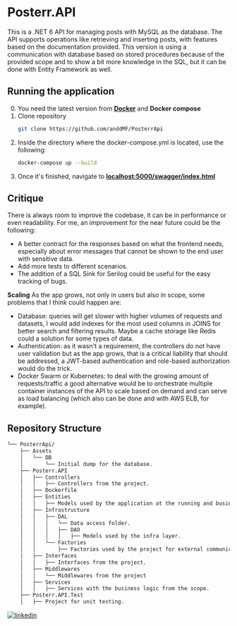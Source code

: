# Posterr.API

This is a .NET 6 API for managing posts with MySQL as the database. The API supports operations like retrieving and inserting posts, with features based on the documentation provided.
This version is using a communication with database based on stored procedures because of the provided scope and to show a bit more knowledge in the SQL, but it can be done with Entity Framework as well.
 
## Running the application
 0. You need the latest version from **[Docker](https://www.docker.com/products/docker-desktop/)** and **Docker compose**
 1. Clone repository 
    ```sh
    git clone https://github.com/anddMF/PosterrApi
    ```
 2. Inside the directory where the docker-compose.yml is located, use the following: 
    ```sh
    docker-compose up --build
    ```
 3. Once it's finished, navigate to **[localhost:5000/swagger/index.html](http://localhost:5000/swagger/index.html)**

## Critique
There is always room to improve the codebase, it can be in performance or even readability. For me, an improvement for the near future could be the following:
- A better contract for the responses based on what the frontend needs, especially about error messages that cannot be shown to the end user with sensitive data. 
- Add more tests to different scenarios.
- The addition of a SQL Sink for Serilog could be useful for the easy tracking of bugs.

**Scaling**
As the app grows, not only in users but also in scope, some problems that I think could happen are:

- Database: queries will get slower with higher volumes of requests and datasets, I would add indexes for the most used columns in JOINS for better search and filtering results. Maybe a cache storage like Redis could a solution for some types of data.
- Authentication: as it wasn't a requirement, the controllers do not have user validation but as the app grows, that is a critical liability that should be addressed, a JWT-based authentication and role-based authorization would do the trick.
- Docker Swarm or Kubernetes: to deal with the growing amount of requests/traffic a good alternative would be to orchestrate multiple container instances of the API to scale based on demand and can serve as load balancing (which also can be done and with AWS ELB, for example).

##  Repository Structure

```bash
└── PosterrApi/
    ├── Assets
    │   └── DB
    │       └── Initial dump for the database.
    ├── Posterr.API
    │   ├── Controllers
    │   │   ├── Controllers from the project.
    │   ├── Dockerfile
    │   ├── Entities
    │   │   ├── Models used by the application at the running and business layer.
    │   ├── Infrastructure
    │   │   ├── DAL
    │   │   │   └── Data access folder.
    │   │   │   ├── DAO
    │   │   │   │   ├── Models used by the infra layer.
    │   │   └── Factories
    │   │       ├── Factories used by the project for external communications.
    │   ├── Interfaces
    │   │   ├── Interfaces from the project.
    │   ├── Middlewares
    │   │   └── Middlewares from the project
    │   ├── Services
    │   │   ├── Services with the business logic from the scope.
    ├── Posterr.API.Test
    │   ├── Project for unit testing.
```

[![linkedin](https://img.shields.io/badge/linkedin-0A66C2?style=for-the-badge&logo=linkedin&logoColor=white)](https://www.linkedin.com/in/andrew-moraes-f/)